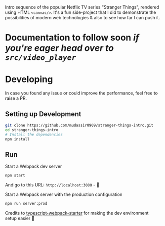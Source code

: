 Intro sequence of the popular Netflix TV series "Stranger Things", rendered using HTML `<canvas/>`. It's a fun side-project that I did to demonstrate the possibilities of modern web technologies & also to see how far I can push it.

# Documentation to follow soon _if you're eager head over to `src/video_player`_


# Developing
In case you found any issue or could improve the performance, feel free to raise a PR.

## Setting up Development

```bash
git clone https://github.com/mudassir0909/stranger-things-intro.git
cd stranger-things-intro
# Install the dependencies
npm install
```

## Run

Start a Webpack dev server
```bash
npm start
```
And go to this URL: `http://localhost:3000` - 🎉

Start a Webpack server with the production configuration
```bash
npm run server:prod
```

Credits to [typescript-webpack-starter](https://github.com/emyann/typescript-webpack-starter) for making the dev environment setup easier 🙌
